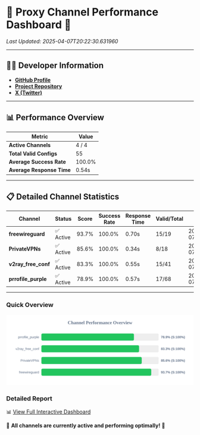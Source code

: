 # 🌟 Proxy Channel Performance Dashboard 🌟

_Last Updated: 2025-04-07T20:22:30.631960_

---

## 👩‍💻 Developer Information

- **[GitHub Profile](https://github.com/4n0nymou3)**  
- **[Project Repository](https://github.com/4n0nymou3/multi-proxy-config-fetcher)**  
- **[X (Twitter)](https://x.com/4n0nymou3)**  

---

## 📊 Performance Overview

| Metric                | Value       |
|-----------------------|-------------|
| **Active Channels**   | 4 / 4       |
| **Total Valid Configs** | 55          |
| **Average Success Rate** | 100.0%      |
| **Average Response Time** | 0.54s       |

---

## 📋 Detailed Channel Statistics

| Channel          | Status     | Score  | Success Rate | Response Time | Valid/Total | Last Success               |
|------------------|------------|--------|--------------|---------------|-------------|----------------------------|
| **freewireguard**  | ✅ Active  | 93.7%  | 100.0% | 0.70s         | 15/19       | 2025-04-07T20:22:30.630158 |
| **PrivateVPNs**  | ✅ Active  | 85.6%  | 100.0% | 0.34s         | 8/18       | 2025-04-07T20:22:29.908383 |
| **v2ray_free_conf**  | ✅ Active  | 83.3%  | 100.0% | 0.55s         | 15/41       | 2025-04-07T20:22:29.536302 |
| **prrofile_purple**  | ✅ Active  | 78.9%  | 100.0% | 0.57s         | 17/68       | 2025-04-07T20:22:28.939221 |

---

### Quick Overview
<div align="center">
  <a href="https://raw.githubusercontent.com/nullluser/NullRepo/refs/heads/main/assets/channel_stats_chart.svg">
    <img src="https://raw.githubusercontent.com/nullluser/NullRepo/refs/heads/main/assets/channel_stats_chart.svg" alt="Source Performance Statistics" width="800">
  </a>
</div>

### Detailed Report
📊 [View Full Interactive Dashboard](https://htmlpreview.github.io/?https://github.com/nullluser/NullRepo/blob/main/assets/performance_report.html)

🎉 **All channels are currently active and performing optimally!** 🎉
